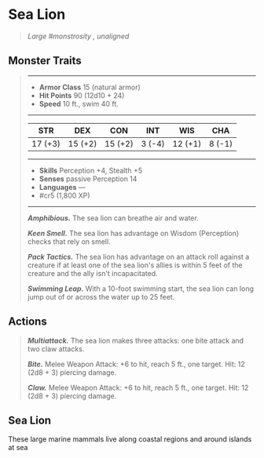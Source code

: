 # Sea Lion
>*Large #monstrosity , unaligned*
## Monster Traits
>___
>- **Armor Class** 15 (natural armor)
>- **Hit Points** 90 (12d10 + 24)
>- **Speed** 10 ft., swim 40 ft.
>___
>|STR|DEX|CON|INT|WIS|CHA|
>|:---:|:---:|:---:|:---:|:---:|:---:|
>|17 (+3)|15 (+2)|15 (+2)|3 (-4)|12 (+1)|8 (-1)|
>___
>- **Skills** Perception +4, Stealth +5
>- **Senses** passive Perception 14
>- **Languages** —
>- #cr5 (1,800 XP)
>___
>***Amphibious.*** The sea lion can breathe air and water.  
>
>***Keen Smell.*** The sea lion has advantage on Wisdom (Perception) checks that rely on smell.  
>
>***Pack Tactics.*** The sea lion has advantage on an attack roll against a creature if at least one of the sea lion's allies is within 5 feet of the creature and the ally isn't incapacitated.  
>
>***Swimming Leap.*** With a 10-foot swimming start, the sea lion can long jump out of or across the water up to 25 feet.  
>
## Actions
>***Multiattack.*** The sea lion makes three attacks: one bite attack and two claw attacks.  
>
>***Bite.*** Melee Weapon Attack: +6 to hit, reach 5 ft., one target. Hit: 12 (2d8 + 3) piercing damage.  
>
>***Claw.*** Melee Weapon Attack: +6 to hit, reach 5 ft., one target. Hit: 12 (2d8 + 3) piercing damage.
## Sea Lion
These large marine mammals live along coastal regions and around islands at sea